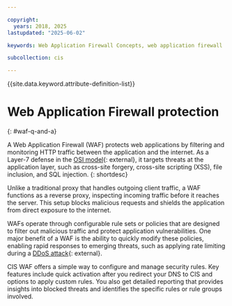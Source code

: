 ```yaml
---

copyright:
  years: 2018, 2025
lastupdated: "2025-06-02"

keywords: Web Application Firewall Concepts, web application firewall

subcollection: cis

---
```


{{site.data.keyword.attribute-definition-list}}

# Web Application Firewall protection
{: #waf-q-and-a}

A Web Application Firewall (WAF) protects web applications by filtering and monitoring HTTP traffic between the application and the internet. As a Layer-7 defense in the [OSI model](https://en.wikipedia.org/wiki/OSI_model){: external}, it targets threats at the application layer, such as cross-site forgery, cross-site scripting (XSS), file inclusion, and SQL injection.
{: shortdesc}

Unlike a traditional proxy that handles outgoing client traffic, a WAF functions as a reverse proxy, inspecting incoming traffic before it reaches the server. This setup blocks malicious requests and shields the application from direct exposure to the internet.

WAFs operate through configurable rule sets or policies that are designed to filter out malicious traffic and protect application vulnerabilities. One major benefit of a WAF is the ability to quickly modify these policies, enabling rapid responses to emerging threats, such as applying rate limiting during a [DDoS attack](https://en.wikipedia.org/wiki/Denial-of-service_attack){: external}.

CIS WAF offers a simple way to configure and manage security rules. Key features include quick activation after you redirect your DNS to CIS and options to apply custom rules. You also get detailed reporting that provides insights into blocked threats and identifies the specific rules or rule groups involved.
